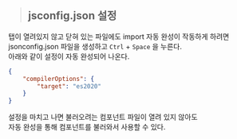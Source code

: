 > ## jsconfig.json 설정

탭이 열려있지 않고 닫혀 있는 파일에도 import 자동 완성이 작동하게 하려면  
jsonconfig.json 파일을 생성하고 `Ctrl` + `Space` 을 누른다.  
아래와 같이 설정이 자동 완성되어 나온다.
```json
{
    "compilerOptions": {
        "target": "es2020"
    }
}
```
설정을 마치고 나면 불러오려는 컴포넌트 파일이 열려 있지 않아도  
자동 완성을 통해 컴포넌트를 불러와서 사용할 수 있다.